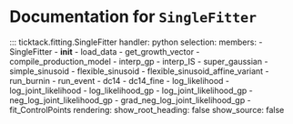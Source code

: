 # Documentation for `SingleFitter`

::: ticktack.fitting.SingleFitter
    handler: python
    selection:
      members:
        - SingleFitter
        - __init__
        - load_data
        - get_growth_vector
        - compile_production_model
        - interp_gp
        - interp_IS
        - super_gaussian
        - simple_sinusoid
        - flexible_sinusoid
        - flexible_sinusoid_affine_variant
        - run_burnin
        - run_event
        - dc14
        - dc14_fine
        - log_likelihood
        - log_joint_likelihood
        - log_likelihood_gp
        - log_joint_likelihood_gp
        - neg_log_joint_likelihood_gp
        - grad_neg_log_joint_likelihood_gp
        - fit_ControlPoints
    rendering:
      show_root_heading: false
      show_source: false

